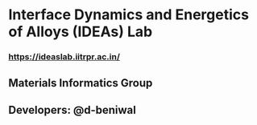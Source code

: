 # Interface Dynamics and Energetics of Alloys (IDEAs) Lab
### https://ideaslab.iitrpr.ac.in/

## Materials Informatics Group
## Developers: @d-beniwal 
